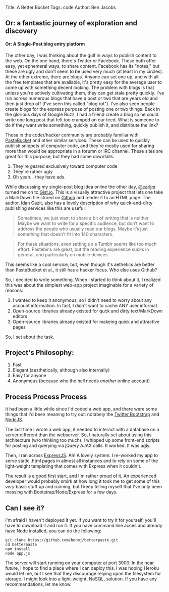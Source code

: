 Title: A Better Bucket
Tags: code
Author: Ben Jacobs

## Or: a fantastic journey of exploration and discovery

#### Or: A Single-Post blog entry platform

The other day, I was thinking about the gulf in ways to publish content to the web. On the one hand, there's Twitter or Facebook. These both offer easy, yet ephemeral ways, to share content. Facebook has its "notes," but these are ugly and don't seem to be used very much (at least in my circles). At the other extreme, there are blogs. Anyone can set one up, and with all the free templates that are available, it's pretty easy for the average user to come up with something decent looking. The problem with blogs is that unless you're actively cultivating them, they can get stale pretty quickly. I've run across numerous blogs that have a post or two that are years old and then just drop off (I've seen this called "blog rot"). I've also seen people create blogs for the express purpose of posting one or two things. Back in the glorious days of Google Buzz, I had a friend create a blog so he could write one long post that felt too cramped on our feed. What is someone to do if they want write something, quickly publish it, and distribute the link?

Those in the coder/hacker community are probably familiar with [PasteBucket](http://www.pastebucket.com/) and other similar services. These can be used to quickly publish snippets of computer code, and they're mostly used for sharing more than would be appropriate in a forumn or IRC channel. These sites are great for this purpose, but they had some downfalls:

1. They're geared exclusively toward computer code
2. They're rather ugly
3. Oh yeah... they have ads.

While discussing my single-post blog idea online the other day, [@carljm](https://twitter.com/carljm) turned me on to [Gist.io](http://gist.io/). This is a visually attractive project that lets one take a MarkDown file stored on [Github](http://www.github.com) and render it to an HTML page. The author, Idan Gazit, also has a lovely description of why quick-and-dirty publishing services like this are useful:

> Sometimes, we just want to share a bit of writing that is neither. Maybe we want to write for a specific audience, but don’t want to address the people who usually read our blogs. Maybe it’s just something that doesn’t fit into 140 characters.

> For these situations, even setting up a Tumblr seems like too much effort. Pastebins are great, but the reading experience sucks in general, and particularly on mobile devices.

This seems like a cool service, but, even though it's aethetics are better than PasteBucket et al., it still has a hacker focus. Who else uses Github? 

So, I decided to write something. When I started to think about it, I realized this was about the simplest web-app project imaginable for a variety of reasons:

1. I wanted to keep it anonymous, so I didn't need to worry about any account information. In fact, I didn't want to cache ANY user informat
2. Open-source libraries already existed for quck and dirty text/MarkDown editors
3. Open-source libraries already existed for makeing quick and attractive pages

So, I set about the task.

## Project's Philosophy:

1. Fast
2. Elegant (aesthetically, although also internally)
3. Easy for anyone
4. Anonymous (because who the hell needs *another* online account)

## Process Process Process

It had been a little while since I'd coded a web app, and there were some things that I'd been meaning to try out: notabely the [Twitter Bootstrap](http://twitter.github.com/bootstrap/) and [NodeJS](nodejs.org). 

The last time I wrote a web app, it needed to interact with a database on a server different than the webserver. So, I naturally set about using this architecture (w/o thinking too much). I whipped up some front-end scripts for posting and querying via jQuery AJAX calls. It worked. It was ugly.

Then, I ran across [ExpressJS](http://expressjs.com/). Ah! A lovely system. I re-worked my app to serve static .html pages in almost all instances and to rely on some of the light-weight templating that comes with Express when it couldn't.

The result is a good first start, and I'm rather proud of it. An experienced developer would probably smirk at how long it took me to get some of this *very* basic stuff up and running, but I keep telling myself that I've only been messing with Bootstrap/Node/Express for a few days.

## Can I see it?

I'm afraid I haven't deployed it yet. If you want to try it for yourself, you'll have to download it and run it. If you have command line acces and already have Node installed, you can do the following:

    git clone https://github.com/benmj/betterpaste.git
    cd betterpaste
    npm install
    node app.js

The server will start running on your computer at port 3000. In the near future, I hope to find a place where I can deploy this. I was hoping Heroku would let me, but I see that they discourage relying upon the filesystem for storage. I might look into a light-weight, NoSQL, solution. If you have any recommendations, let me know.
